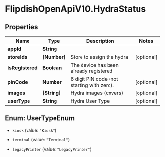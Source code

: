 # FlipdishOpenApiV10.HydraStatus

## Properties
Name | Type | Description | Notes
------------ | ------------- | ------------- | -------------
**appId** | **String** |  | 
**storeIds** | **[Number]** | Store to assign the hydra | [optional] 
**isRegistered** | **Boolean** | The device has been already registered | 
**pinCode** | **Number** | 6 digit PIN code (not starting with zero). | [optional] 
**images** | **[String]** | Hydra images (covers) | [optional] 
**userType** | **String** | Hydra User Type | [optional] 


<a name="UserTypeEnum"></a>
## Enum: UserTypeEnum


* `kiosk` (value: `"Kiosk"`)

* `terminal` (value: `"Terminal"`)

* `legacyPrinter` (value: `"LegacyPrinter"`)




